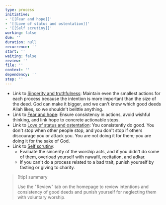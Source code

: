 ```yaml
---
type: process
initiative:
- '[[Fear and hope]]'
- '[[Love of status and ostentation]]'
- '[[Self scrutiny]]'
working: false
due: ''
duration: null
recurrence: ''
start: ''
waiting: false
review: ''
file: ''
context: ''
dependency: ''
step: ''
---
```


* Link to [Sincerity and truthfulness](Initiatives/good%20traits/Sincerity%20and%20truthfulness.md): Maintain even the smallest actions for each process because the intention is more important than the size of the deed. God can make it bigger, and we can't know which good deeds Allah likes, so we shouldn't belittle anything.
* Link to [Fear and hope](Initiatives/good%20traits/Fear%20and%20hope.md): Ensure consistency in actions, avoid wishful thinking, and link hope to concrete actionable steps.
* Link to [Love of status and ostentation](Initiatives/bad%20traits/Love%20of%20status%20and%20ostentation.md): You consistently do good. You don't stop when other people stop, and you don't stop if others discourage you or attack you. You are not doing it for them; you are doing it for the sake of God.
* Link to [Self scrutiny](Initiatives/good%20traits/Self%20scrutiny.md):
	* Evaluate the sincerity of the worship acts, and if you didn't do some of them, overload yourself with nawafil, recitation, and adkar.
	* If you can't do a process related to a bad trait, punish yourself by fasting or giving to charity.

> [!tip] summary
> 
> Use the "Review" tab on the homepage to review intentions and consistency of good deeds and punish yourself for neglecting them with voluntary worship.
